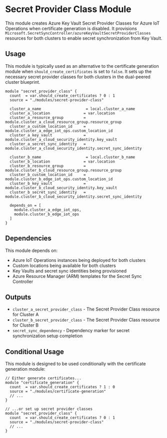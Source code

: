 # Secret Provider Class Module

This module creates Azure Key Vault Secret Provider Classes for Azure IoT Operations when certificate generation is disabled. It provisions `Microsoft.SecretSyncController/azureKeyVaultSecretProviderClasses` resources for both clusters to enable secret synchronization from Key Vault.

## Usage

This module is typically used as an alternative to the certificate generation module when `should_create_certificates` is set to `false`. It sets up the necessary secret provider classes for both clusters in the dual-peered cluster blueprint.

```hcl
module "secret_provider_class" {
  count  = var.should_create_certificates ? 0 : 1
  source = "./modules/secret-provider-class"

  cluster_a_name                    = local.cluster_a_name
  cluster_a_location               = var.location
  cluster_a_resource_group         = module.cluster_a_cloud_resource_group.resource_group
  cluster_a_custom_location_id     = module.cluster_a_edge_iot_ops.custom_location_id
  cluster_a_key_vault              = module.cluster_a_cloud_security_identity.key_vault
  cluster_a_secret_sync_identity   = module.cluster_a_cloud_security_identity.secret_sync_identity

  cluster_b_name                    = local.cluster_b_name
  cluster_b_location               = var.location
  cluster_b_resource_group         = module.cluster_b_cloud_resource_group.resource_group
  cluster_b_custom_location_id     = module.cluster_b_edge_iot_ops.custom_location_id
  cluster_b_key_vault              = module.cluster_b_cloud_security_identity.key_vault
  cluster_b_secret_sync_identity   = module.cluster_b_cloud_security_identity.secret_sync_identity

  depends_on = [
    module.cluster_a_edge_iot_ops,
    module.cluster_b_edge_iot_ops
  ]
}
```

## Dependencies

This module depends on:

- Azure IoT Operations instances being deployed for both clusters
- Custom locations being available for both clusters
- Key Vaults and secret sync identities being provisioned
- Azure Resource Manager (ARM) templates for the Secret Sync Controller

## Outputs

- `cluster_a_secret_provider_class` - The Secret Provider Class resource for Cluster A
- `cluster_b_secret_provider_class` - The Secret Provider Class resource for Cluster B
- `secret_sync_dependency` - Dependency marker for secret synchronization setup completion

## Conditional Usage

This module is designed to be used conditionally with the certificate generation module:

```hcl
// Either generate certificates...
module "certificate_generation" {
  count  = var.should_create_certificates ? 1 : 0
  source = "./modules/certificate-generation"
  // ...
}

// ...or set up secret provider classes
module "secret_provider_class" {
  count  = var.should_create_certificates ? 0 : 1
  source = "./modules/secret-provider-class"
  // ...
}
```

